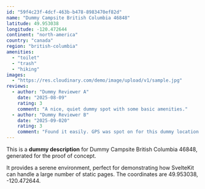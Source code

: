 ```yaml
---
id: "59f4c23f-4dcf-463b-b478-8983470ef82d"
name: "Dummy Campsite British Columbia 46848"
latitude: 49.953038
longitude: -120.472644
continent: "north-america"
country: "canada"
region: "british-columbia"
amenities:
  - "toilet"
  - "trash"
  - "hiking"
images:
  - "https://res.cloudinary.com/demo/image/upload/v1/sample.jpg"
reviews:
  - author: "Dummy Reviewer A"
    date: "2025-08-09"
    rating: 3
    comment: "A nice, quiet dummy spot with some basic amenities."
  - author: "Dummy Reviewer B"
    date: "2025-09-020"
    rating: 3
    comment: "Found it easily. GPS was spot on for this dummy location."
---
```


This is a **dummy description** for Dummy Campsite British Columbia 46848, generated for the proof of concept.

It provides a serene environment, perfect for demonstrating how SvelteKit can handle a large number of static pages. The coordinates are 49.953038, -120.472644.
